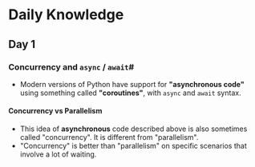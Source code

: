 # Daily Knowledge

## Day 1

### Concurrency and `async` / `await`#

- Modern versions of Python have support for **"asynchronous code"** using something called **"coroutines"**, with `async` and `await` syntax.

#### Concurrency vs Parallelism

- This idea of **asynchronous** code described above is also sometimes called "concurrency". It is different from "parallelism".
- "Concurrency" is better than "parallelism" on specific scenarios that involve a lot of waiting.
